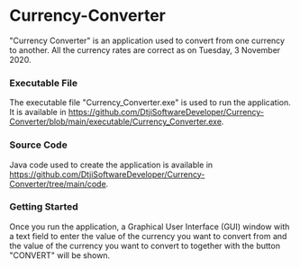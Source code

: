 # Currency-Converter
"Currency Converter" is an application used to convert from one currency to another. All the currency rates are correct as on Tuesday, 3 November 2020.

### Executable File

The executable file "Currency_Converter.exe" is used to run the application. It is available in
https://github.com/DtjiSoftwareDeveloper/Currency-Converter/blob/main/executable/Currency_Converter.exe.

### Source Code

Java code used to create the application is available in 
https://github.com/DtjiSoftwareDeveloper/Currency-Converter/tree/main/code.

### Getting Started

Once you run the application, a Graphical User Interface (GUI) window with a text field to enter the value of the currency you want to convert from and the
value of the currency you want to convert to together with the button "CONVERT" will be shown.
